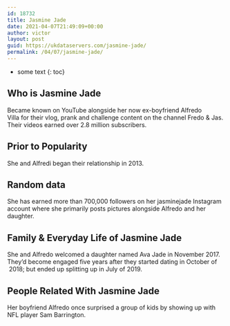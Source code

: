 ```yaml
---
id: 18732
title: Jasmine Jade
date: 2021-04-07T21:49:09+00:00
author: victor
layout: post
guid: https://ukdataservers.com/jasmine-jade/
permalink: /04/07/jasmine-jade/
---
```


* some text
{: toc}


## Who is Jasmine Jade



Became known on YouTube alongside her now ex-boyfriend Alfredo Villa for their vlog, prank and challenge content on the channel Fredo & Jas. Their videos earned over 2.8 million subscribers. 

                
                
                
## Prior to Popularity



She and Alfredi began their relationship in 2013. 

                
                
                
## Random data



She has earned more than 700,000 followers on her jasminejade Instagram account where she primarily posts pictures alongside Alfredo and her daughter. 

                
                
                
## Family & Everyday Life of Jasmine Jade



She and Alfredo welcomed a daughter named Ava Jade in November 2017. They&#8217;d become engaged five years after they started dating in October of  2018; but ended up splitting up in July of 2019.

                
                
                
## People Related With Jasmine Jade



Her boyfriend Alfredo once surprised a group of kids by showing up with NFL player Sam Barrington. 

                
              
            
          
          
          